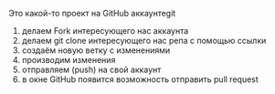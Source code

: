 Это какой-то проект на GitHub аккаунтеgit

1. делаем Fork интересующего нас аккаунта
2. делаем git clone интересующего нас репа с помощью ссылки
3. создаём новую ветку с изменениями
4. производим изменения
5. отправляем (push) на свой аккаунт
6. в окне GitHub появится возможность отправить pull request
